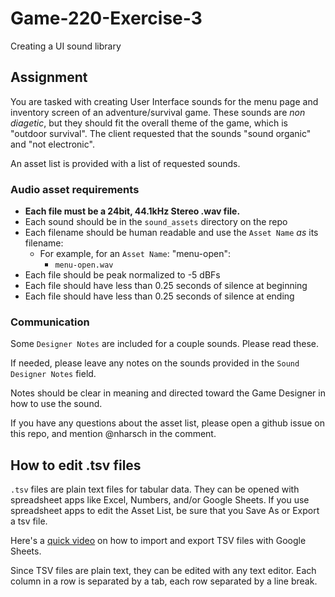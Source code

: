 # Game-220-Exercise-3
Creating a UI sound library

## Assignment

You are tasked with creating User Interface sounds for the menu page and inventory screen of an adventure/survival game. These sounds are _non diagetic_, but they should fit the overall theme of the game, which is "outdoor survival". The client requested that the sounds "sound organic" and "not electronic".

An asset list is provided with a list of requested sounds.


### Audio asset requirements
- **Each file must be a 24bit, 44.1kHz Stereo .wav file.**
- Each sound should be in the `sound_assets` directory on the repo
- Each filename should be human readable and use the `Asset Name` _as_ its filename:
    - For example, for an `Asset Name`: "menu-open": 
        - `menu-open.wav`
- Each file should be peak normalized to -5 dBFs
- Each file should have less than 0.25 seconds of silence at beginning
- Each file should have less than 0.25 seconds of silence at ending


### Communication
Some `Designer Notes` are included for a couple sounds. Please read these.

If needed, please leave any notes on the sounds provided in the `Sound Designer Notes` field.

Notes should be clear in meaning and directed toward the Game Designer in how to use the sound.

If you have any questions about the asset list, please open a github issue on this repo, and mention @nharsch in the comment.


## How to edit .tsv files

`.tsv` files are plain text files for tabular data. They can be opened with spreadsheet apps like Excel, Numbers, and/or Google Sheets. If you use spreadsheet apps to edit the Asset List, be sure that you Save As or Export a tsv file. 

Here's a [quick video](https://www.youtube.com/watch?v=XbXL-ZrprCw) on how to import and export TSV files with Google Sheets.

Since TSV files are plain text, they can be edited with any text editor. Each column in a row is separated by a tab, each row separated by a line break.

